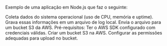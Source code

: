 Exemplo de uma aplicação em Node.js que faz o seguinte:

Coleta dados do sistema operacional (uso de CPU, memória e uptime).
Grava essas informações em um arquivo de log local.
Envia o arquivo para um bucket S3 da AWS.
Pré-requisitos:
Ter o AWS SDK configurado com credenciais válidas.
Criar um bucket S3 na AWS.
Configurar as permissões adequadas para upload no bucket.
